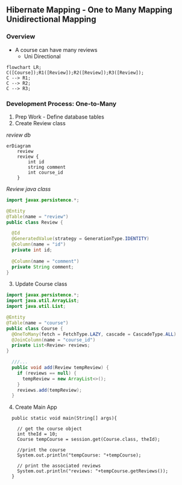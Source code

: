 ## Hibernate Mapping - One to Many Mapping Unidirectional Mapping

### Overview
- A course can have many reviews
  - Uni Directional
```mermaid
flowchart LR;
C([Course]);R1([Review]);R2([Review]);R3([Review]);
C --> R1;
C --> R2;
C --> R3;
```

### Development Process: One-to-Many
1. Prep Work - Define database tables
2. Create Review class

*review db*
```mermaid
erDiagram
    review
    review {
        int id
        string comment
        int course_id
    }

```
*Review java class*

```java
import javax.persistence.*;

@Entity
@Table(name = "review")
public class Review {

  @Id
  @GeneratedValue(strategy = GenerationType.IDENTITY)
  @Column(name = "id")
  private int id;
  
  @Column(name = "comment")
  private String comment;
}
```

3. Update Course class

```java
import javax.persistence.*;
import java.util.ArrayList;
import java.util.List;

@Entity
@Table(name = "course")
public class Course {
  @OneToMany(fetch = FetchType.LAZY, cascade = CascadeType.ALL)
  @JoinColumn(name = "course_id")
  private List<Review> reviews;
}

  ///...
  public void add(Review tempReview) {
    if (reviews == null) {
      tempReview = new ArrayList<>();
    }
    reviews.add(tempReview);
  }
```
4. Create Main App
```
  public static void main(String[] args){
  
    // get the course object
    int theId = 10;
    Course tempCourse = session.get(Course.class, theId);
    
    //print the course
    System.out.println("tempCourse: "+tempCourse);
    
    // print the associated reviews
    System.out.println("reviews: "+tempCourse.getReviews());
  }
```
